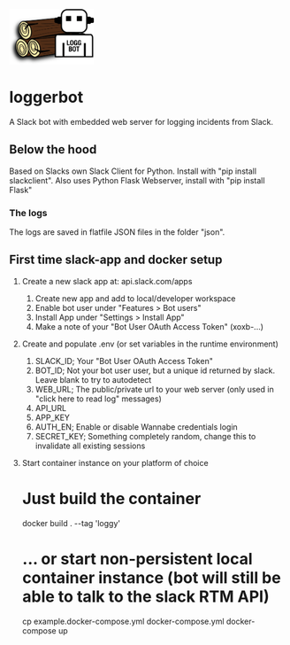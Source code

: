 <img src="/static/loggbot.png?raw=true" height="100">

# loggerbot
A Slack bot with embedded web server for logging incidents from Slack.

## Below the hood
Based on Slacks own Slack Client for Python. Install with "pip install slackclient". Also uses Python Flask Webserver, install with "pip install Flask"

### The logs
The logs are saved in flatfile JSON files in the folder "json".

## First time slack-app and docker setup

1. Create a new slack app at: api.slack.com/apps
	1. Create new app and add to local/developer workspace
	1. Enable bot user under "Features > Bot users"
	1. Install App under "Settings > Install App"
	1. Make a note of your "Bot User OAuth Access Token" (xoxb-...)
1. Create and populate .env (or set variables in the runtime environment)
	1. SLACK_ID; Your "Bot User OAuth Access Token"
	1. BOT_ID; Not your bot user user, but a unique id returned by slack. Leave blank to try to autodetect
	1. WEB_URL; The public/private url to your web server (only used in "click here to read log" messages)
	1. API_URL
	1. APP_KEY
	1. AUTH_EN; Enable or disable Wannabe credentials login
	1. SECRET_KEY; Something completely random, change this to invalidate all existing sessions
1. Start container instance on your platform of choice

	# Just build the container
	docker build . --tag 'loggy'

	# ... or start non-persistent local container instance (bot will still be able to talk to the slack RTM API)
	cp example.docker-compose.yml docker-compose.yml
	docker-compose up
